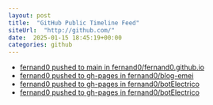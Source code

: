 ```yaml
---
layout: post
title:  "GitHub Public Timeline Feed"
siteUrl:  "http://github.com/"
date:  2025-01-15 18:45:19+00:00
categories: github
---
```

*  [fernand0 pushed to main in fernand0/fernand0.github.io](https://github.com/fernand0/fernand0.github.io/compare/d93455ed49...df04d0d03f)
*  [fernand0 pushed to gh-pages in fernand0/blog-emei](https://github.com/fernand0/blog-emei/compare/e5c2e41397...e205c2add6)
*  [fernand0 pushed to gh-pages in fernand0/botElectrico](https://github.com/fernand0/botElectrico/compare/15c2ef472f...d973f566d7)
*  [fernand0 pushed to gh-pages in fernand0/botElectrico](https://github.com/fernand0/botElectrico/compare/d8e455b44f...92851adc34)

